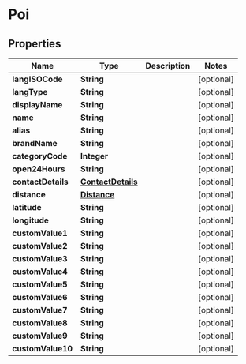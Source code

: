 
# Poi

## Properties
Name | Type | Description | Notes
------------ | ------------- | ------------- | -------------
**langISOCode** | **String** |  |  [optional]
**langType** | **String** |  |  [optional]
**displayName** | **String** |  |  [optional]
**name** | **String** |  |  [optional]
**alias** | **String** |  |  [optional]
**brandName** | **String** |  |  [optional]
**categoryCode** | **Integer** |  |  [optional]
**open24Hours** | **String** |  |  [optional]
**contactDetails** | [**ContactDetails**](ContactDetails.md) |  |  [optional]
**distance** | [**Distance**](Distance.md) |  |  [optional]
**latitude** | **String** |  |  [optional]
**longitude** | **String** |  |  [optional]
**customValue1** | **String** |  |  [optional]
**customValue2** | **String** |  |  [optional]
**customValue3** | **String** |  |  [optional]
**customValue4** | **String** |  |  [optional]
**customValue5** | **String** |  |  [optional]
**customValue6** | **String** |  |  [optional]
**customValue7** | **String** |  |  [optional]
**customValue8** | **String** |  |  [optional]
**customValue9** | **String** |  |  [optional]
**customValue10** | **String** |  |  [optional]



